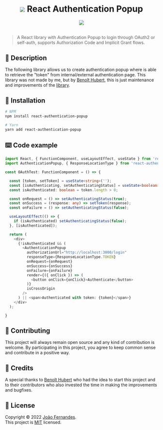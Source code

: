 <h1 align="center"><img src="https://cdn.iconscout.com/icon/free/png-32/typescript-1174965.png" /> React Authentication Popup</h1>
<h6 align="center"><a href="https://www.npmjs.com/package/react-authentication-popup" ><img src="https://img.shields.io/npm/v/react-authentication-popup.svg?style=flat-square" /></a></h6>

> A React library with Authentication Popup to login through OAuth2 or self-auth, supports Authorization Code and Implicit Grant flows.

## 🔖 Description
The following library allows us to create authentication popup where is able to retrieve the "token" from internal/external authentication page. This library was not made by me, but by [Benoît Hubert](https://github.com/bhubr), this is just maintenance and improvements of the [library](https://github.com/bhubr/react-simple-oauth2-login).

## 💾 Installation
```bash
# NPM
npm install react-authentication-popup

# Yarn
yarn add react-authentication-popup
```

## ⌨️ Code example
```typescript jsx
import React, { FunctionComponent, useLayoutEffect, useState } from 'react';
import AuthenticationPopup, { ResponseLocationType } from 'react-authentication-popup';

const OAuthTest: FunctionComponent = () => {

  const [token, setToken] = useState<string>('');
  const [isAuthenticating, setAuthenticatingStatus] = useState<boolean>(false);
  const isAuthenticated: boolean = token.length > 0;

  const onRequest = () => setAuthenticatingStatus(true);
  const onSuccess = (response: any) => setToken(response);
  const onFailure = () => setAuthenticatingStatus(false);

  useLayoutEffect(() => {
    if (isAuthenticated) setAuthenticatingStatus(false);
  }, [isAuthenticated]);

  return (
    <div>
      {!isAuthenticated && (
        <AuthenticationPopup
          authorizationUrl="http://localhost:3000/login"
          responseType={ResponseLocationType.TOKEN}
          onRequest={onRequest}
          onSuccess={onSuccess}
          onFailure={onFailure}
          render={({ onClick }) => (
            <button onClick={onClick}>Authenticate</button>
          )}
          isCrossOrigin
        />
      ) || <span>Authenticated with token: {token}</span>}
    </div>
  );

}
```

## 🤝 Contributing
This project will always remain open source and any kind of contribution is welcome. By participating in this project, you agree to keep common sense and contribute in a positive way.

## 📰 Credits
A special thanks to [Benoît Hubert](https://github.com/bhubr) who had the idea to start this project and to their contributors who also invested the time in making the improvements and bugfixes.

## 📝 License
Copyright © 2022 [João Fernandes](https://github.com/0rangeFox). <br/>
This project is [MIT](https://github.com/0rangeFox/react-authentication-popup/blob/master/LICENSE) licensed.

